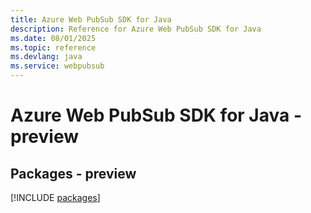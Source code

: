 ```yaml
---
title: Azure Web PubSub SDK for Java
description: Reference for Azure Web PubSub SDK for Java
ms.date: 08/01/2025
ms.topic: reference
ms.devlang: java
ms.service: webpubsub
---
```

# Azure Web PubSub SDK for Java - preview
## Packages - preview
[!INCLUDE [packages](web-pubsub-index.md)]